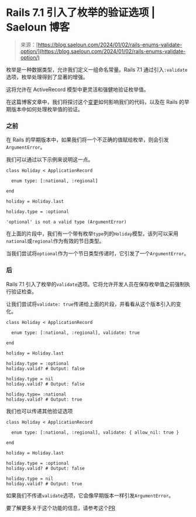 <!--yml

category: 未分类

date: 2024-05-27 14:28:58

-->

# Rails 7.1 引入了枚举的验证选项 | Saeloun 博客

> 来源：[https://blog.saeloun.com/2024/01/02/rails-enums-validate-option/](https://blog.saeloun.com/2024/01/02/rails-enums-validate-option/)

枚举是一种数据类型，允许我们定义一组命名常量。Rails 7.1 通过引入`:validate`选项，枚举处理得到了显著的增强。

这将允许在 ActiveRecord 模型中更灵活和强健地验证枚举值。

在这篇博客文章中，我们将探讨这个[变更](https://github.com/rails/rails/pull/49100)如何影响我们的代码，以及在 Rails 的早期版本中如何处理枚举值的验证。

### 之前

在 Rails 的早期版本中，如果我们将一个不正确的值赋给枚举，则会引发`ArgumentError`。

我们可以通过以下示例来说明这一点。

```
class Holiday < ApplicationRecord

  enum type: [:national, :regional]

end

holiday = Holiday.last

holiday.type = :optional
```

```
'optional' is not a valid type (ArgumentError)
```

在上面的片段中，我们有一个带有枚举`type`列的`Holiday`模型，该列可以采用`national`或`regional`作为有效的节日类型。

当我们尝试将`optional`作为一个节日类型传递时，它引发了一个`ArgumentError`。

### 后

Rails 7.1 引入了枚举的`validate`选项。它将允许开发人员在保存枚举值之前强制执行验证检查。

让我们尝试将`validate: true`传递给上面的片段，并看看从这个版本引入的变化。

```
class Holiday < ApplicationRecord

  enum type: [:national, :regional], validate: true

end

holiday = Holiday.last

holiday.type = :optional
holiday.valid? # Output: false

holiday.type = nil
holiday.valid? # Output: false

holiday.type= :national
holiday.valid? # Output: true
```

我们也可以传递其他验证选项

```
class Holiday < ApplicationRecord

  enum type: [:national, :regional], validate: { allow_nil: true }

end

holiday = Holiday.last

holiday.type = :optional
holiday.valid? # Output: false

holiday.type = nil
holiday.valid? # Output: true
```

如果我们不传递`validate`选项，它会像早期版本一样引发`ArgumentError`。

要了解更多关于这个功能的信息，请参考这个[PR](https://github.com/rails/rails/pull/49100)
